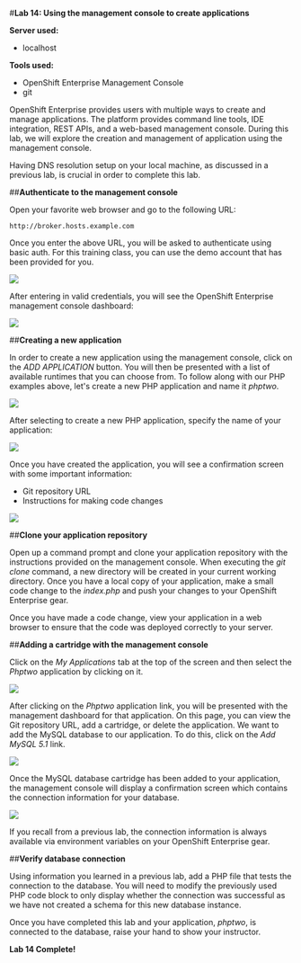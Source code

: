 #**Lab 14: Using the management console to create applications**


**Server used:**

* localhost

**Tools used:**

* OpenShift Enterprise Management Console
* git

OpenShift Enterprise provides users with multiple ways to create and manage applications.  The platform provides command line tools, IDE integration, REST APIs, and a web-based management console.  During this lab, we will explore the creation and management of application using the management console.

Having DNS resolution setup on your local machine, as discussed in a previous lab, is crucial in order to complete this lab.

##**Authenticate to the management console**

Open your favorite web browser and go to the following URL:

    http://broker.hosts.example.com
    
Once you enter the above URL, you will be asked to authenticate using basic auth.  For this training class, you can use the demo account that has been provided for you.  

![](http://training.runcloudrun.com/images/consoleAuth.png)

After entering in valid credentials, you will see the OpenShift Enterprise management console dashboard:

![](http://training.runcloudrun.com/ose2/webconsole.png)

##**Creating a new application**

In order to create a new application using the management console, click on the *ADD APPLICATION* button.  You will then be presented with a list of available runtimes that you can choose from.  To follow along with our PHP examples above, let's create a new PHP application and name it *phptwo*.

![](http://training.runcloudrun.com/ose2/php2.png)

After selecting to create a new PHP application, specify the name of your application:


![](http://training.runcloudrun.com/ose2/php2.1.png)

Once you have created the application, you will see a confirmation screen with some important information:

* Git repository URL
* Instructions for making code changes

![](http://training.runcloudrun.com/ose2/php2.2.png)


##**Clone your application repository**

Open up a command prompt and clone your application repository with the instructions provided on the management console.  When executing the *git clone* command, a new directory will be created in your current working directory.  Once you have a local copy of your application, make a small code change to the *index.php* and push your changes to your OpenShift Enterprise gear.

Once you have made a code change, view your application in a web browser to ensure that the code was deployed correctly to your server.

##**Adding a cartridge with the management console**

Click on the *My Applications* tab at the top of the screen and then select the *Phptwo* application by clicking on it.

![](http://training.runcloudrun.com/ose2/php2.3.png)

After clicking on the *Phptwo* application link, you will be presented with the management dashboard for that application.  On this page, you can view the Git repository URL, add a cartridge, or delete the application.  We want to add the MySQL database to our application.  To do this, click on the *Add MySQL 5.1* link.

![](http://training.runcloudrun.com/ose2/php2.4.png)

Once the MySQL database cartridge has been added to your application, the management console will display a confirmation screen which contains the connection information for your database.

![](http://training.runcloudrun.com/ose2/php2.6.png)

If you recall from a previous lab, the connection information is always available via environment variables on your OpenShift Enterprise gear.

##**Verify database connection**

Using information you learned in a previous lab, add a PHP file that tests the connection to the database.  You will need to modify the previously used PHP code block to only display whether the connection was successful as we have not created a schema for this new database instance.

Once you have completed this lab and your application, *phptwo*, is connected to the database, raise your hand to show your instructor.


**Lab 14 Complete!**
<!--BREAK-->

